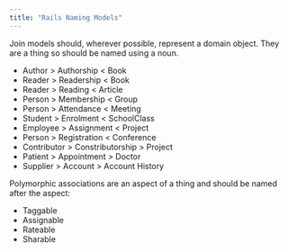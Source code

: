 ```yaml
---
title: "Rails Naming Models"
---
```


Join models should, wherever possible, represent a domain object. They are a thing so should be named using a noun.

* Author > Authorship < Book
* Reader > Readership < Book
* Reader > Reading < Article
* Person > Membership < Group
* Person > Attendance < Meeting
* Student > Enrolment < SchoolClass
* Employee > Assignment < Project
* Person > Registration < Conference
* Contributor > Constributorship > Project
* Patient > Appointment > Doctor
* Supplier > Account > Account History

Polymorphic associations are an aspect of a thing and should be named after the aspect:

* Taggable
* Assignable
* Rateable
* Sharable

